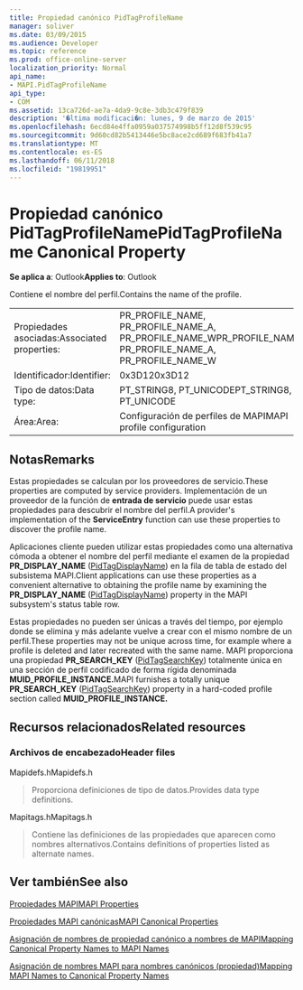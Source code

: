 ```yaml
---
title: Propiedad canónico PidTagProfileName
manager: soliver
ms.date: 03/09/2015
ms.audience: Developer
ms.topic: reference
ms.prod: office-online-server
localization_priority: Normal
api_name:
- MAPI.PidTagProfileName
api_type:
- COM
ms.assetid: 13ca726d-ae7a-4da9-9c8e-3db3c479f839
description: '�ltima modificaci�n: lunes, 9 de marzo de 2015'
ms.openlocfilehash: 6ecd84e4ffa0959a037574998b5ff12d8f539c95
ms.sourcegitcommit: 9d60cd82b5413446e5bc8ace2cd689f683fb41a7
ms.translationtype: MT
ms.contentlocale: es-ES
ms.lasthandoff: 06/11/2018
ms.locfileid: "19819951"
---
```

# <a name="pidtagprofilename-canonical-property"></a><span data-ttu-id="cf1bc-103">Propiedad canónico PidTagProfileName</span><span class="sxs-lookup"><span data-stu-id="cf1bc-103">PidTagProfileName Canonical Property</span></span>

  
  
<span data-ttu-id="cf1bc-104">**Se aplica a**: Outlook</span><span class="sxs-lookup"><span data-stu-id="cf1bc-104">**Applies to**: Outlook</span></span> 
  
<span data-ttu-id="cf1bc-105">Contiene el nombre del perfil.</span><span class="sxs-lookup"><span data-stu-id="cf1bc-105">Contains the name of the profile.</span></span>
  
|||
|:-----|:-----|
|<span data-ttu-id="cf1bc-106">Propiedades asociadas:</span><span class="sxs-lookup"><span data-stu-id="cf1bc-106">Associated properties:</span></span>  <br/> |<span data-ttu-id="cf1bc-107">PR_PROFILE_NAME, PR_PROFILE_NAME_A, PR_PROFILE_NAME_W</span><span class="sxs-lookup"><span data-stu-id="cf1bc-107">PR_PROFILE_NAME, PR_PROFILE_NAME_A, PR_PROFILE_NAME_W</span></span>  <br/> |
|<span data-ttu-id="cf1bc-108">Identificador:</span><span class="sxs-lookup"><span data-stu-id="cf1bc-108">Identifier:</span></span>  <br/> |<span data-ttu-id="cf1bc-109">0x3D12</span><span class="sxs-lookup"><span data-stu-id="cf1bc-109">0x3D12</span></span>  <br/> |
|<span data-ttu-id="cf1bc-110">Tipo de datos:</span><span class="sxs-lookup"><span data-stu-id="cf1bc-110">Data type:</span></span>  <br/> |<span data-ttu-id="cf1bc-111">PT_STRING8, PT_UNICODE</span><span class="sxs-lookup"><span data-stu-id="cf1bc-111">PT_STRING8, PT_UNICODE</span></span>  <br/> |
|<span data-ttu-id="cf1bc-112">Área:</span><span class="sxs-lookup"><span data-stu-id="cf1bc-112">Area:</span></span>  <br/> |<span data-ttu-id="cf1bc-113">Configuración de perfiles de MAPI</span><span class="sxs-lookup"><span data-stu-id="cf1bc-113">MAPI profile configuration</span></span>  <br/> |
   
## <a name="remarks"></a><span data-ttu-id="cf1bc-114">Notas</span><span class="sxs-lookup"><span data-stu-id="cf1bc-114">Remarks</span></span>

<span data-ttu-id="cf1bc-115">Estas propiedades se calculan por los proveedores de servicio.</span><span class="sxs-lookup"><span data-stu-id="cf1bc-115">These properties are computed by service providers.</span></span> <span data-ttu-id="cf1bc-116">Implementación de un proveedor de la función de **entrada de servicio** puede usar estas propiedades para descubrir el nombre del perfil.</span><span class="sxs-lookup"><span data-stu-id="cf1bc-116">A provider's implementation of the **ServiceEntry** function can use these properties to discover the profile name.</span></span> 
  
<span data-ttu-id="cf1bc-117">Aplicaciones cliente pueden utilizar estas propiedades como una alternativa cómoda a obtener el nombre del perfil mediante el examen de la propiedad **PR_DISPLAY_NAME** ([PidTagDisplayName](pidtagdisplayname-canonical-property.md)) en la fila de tabla de estado del subsistema MAPI.</span><span class="sxs-lookup"><span data-stu-id="cf1bc-117">Client applications can use these properties as a convenient alternative to obtaining the profile name by examining the **PR_DISPLAY_NAME** ([PidTagDisplayName](pidtagdisplayname-canonical-property.md)) property in the MAPI subsystem's status table row.</span></span>
  
<span data-ttu-id="cf1bc-118">Estas propiedades no pueden ser únicas a través del tiempo, por ejemplo donde se elimina y más adelante vuelve a crear con el mismo nombre de un perfil.</span><span class="sxs-lookup"><span data-stu-id="cf1bc-118">These properties may not be unique across time, for example where a profile is deleted and later recreated with the same name.</span></span> <span data-ttu-id="cf1bc-119">MAPI proporciona una propiedad **PR_SEARCH_KEY** ([PidTagSearchKey](pidtagsearchkey-canonical-property.md)) totalmente única en una sección de perfil codificado de forma rígida denominada **MUID_PROFILE_INSTANCE.**</span><span class="sxs-lookup"><span data-stu-id="cf1bc-119">MAPI furnishes a totally unique **PR_SEARCH_KEY** ([PidTagSearchKey](pidtagsearchkey-canonical-property.md)) property in a hard-coded profile section called **MUID_PROFILE_INSTANCE.**</span></span>
  
## <a name="related-resources"></a><span data-ttu-id="cf1bc-120">Recursos relacionados</span><span class="sxs-lookup"><span data-stu-id="cf1bc-120">Related resources</span></span>

### <a name="header-files"></a><span data-ttu-id="cf1bc-121">Archivos de encabezado</span><span class="sxs-lookup"><span data-stu-id="cf1bc-121">Header files</span></span>

<span data-ttu-id="cf1bc-122">Mapidefs.h</span><span class="sxs-lookup"><span data-stu-id="cf1bc-122">Mapidefs.h</span></span>
  
> <span data-ttu-id="cf1bc-123">Proporciona definiciones de tipo de datos.</span><span class="sxs-lookup"><span data-stu-id="cf1bc-123">Provides data type definitions.</span></span>
    
<span data-ttu-id="cf1bc-124">Mapitags.h</span><span class="sxs-lookup"><span data-stu-id="cf1bc-124">Mapitags.h</span></span>
  
> <span data-ttu-id="cf1bc-125">Contiene las definiciones de las propiedades que aparecen como nombres alternativos.</span><span class="sxs-lookup"><span data-stu-id="cf1bc-125">Contains definitions of properties listed as alternate names.</span></span>
    
## <a name="see-also"></a><span data-ttu-id="cf1bc-126">Ver también</span><span class="sxs-lookup"><span data-stu-id="cf1bc-126">See also</span></span>



[<span data-ttu-id="cf1bc-127">Propiedades MAPI</span><span class="sxs-lookup"><span data-stu-id="cf1bc-127">MAPI Properties</span></span>](mapi-properties.md)
  
[<span data-ttu-id="cf1bc-128">Propiedades MAPI canónicas</span><span class="sxs-lookup"><span data-stu-id="cf1bc-128">MAPI Canonical Properties</span></span>](mapi-canonical-properties.md)
  
[<span data-ttu-id="cf1bc-129">Asignación de nombres de propiedad canónico a nombres de MAPI</span><span class="sxs-lookup"><span data-stu-id="cf1bc-129">Mapping Canonical Property Names to MAPI Names</span></span>](mapping-canonical-property-names-to-mapi-names.md)
  
[<span data-ttu-id="cf1bc-130">Asignación de nombres MAPI para nombres canónicos (propiedad)</span><span class="sxs-lookup"><span data-stu-id="cf1bc-130">Mapping MAPI Names to Canonical Property Names</span></span>](mapping-mapi-names-to-canonical-property-names.md)

